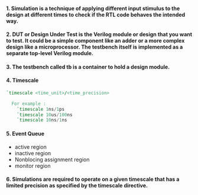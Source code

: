 #### 1. Simulation is a technique of applying different input stimulus to the design at different times to check if the RTL code behaves the intended way.

#### 2. DUT or Design Under Test is the Verilog module or design that you want to test. It could be a simple component like an adder or a more complex design like a microprocessor. The testbench itself is implemented as a separate top-level Verilog module. 

#### 3. The testbench called tb is a container to hold a design module. 

#### 4. Timescale
```verilog
`timescale <time_unit>/<time_precision>

  For example :
    `timescale 1ns/1ps
    `timescale 10us/100ns
    `timescale 10ns/1ns
```
#### 5. Event Queue
* active region
* inactive region
* Nonblocing assignment region
* monitor region

#### 6. Simulations are required to operate on a given timescale that has a limited precision as specified by the timescale directive.